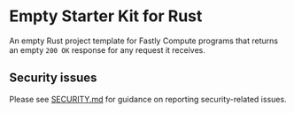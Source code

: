 # Empty Starter Kit for Rust

An empty Rust project template for Fastly Compute programs that returns an empty `200 OK` response for
any request it receives.

## Security issues

Please see [SECURITY.md](SECURITY.md) for guidance on reporting security-related issues.
